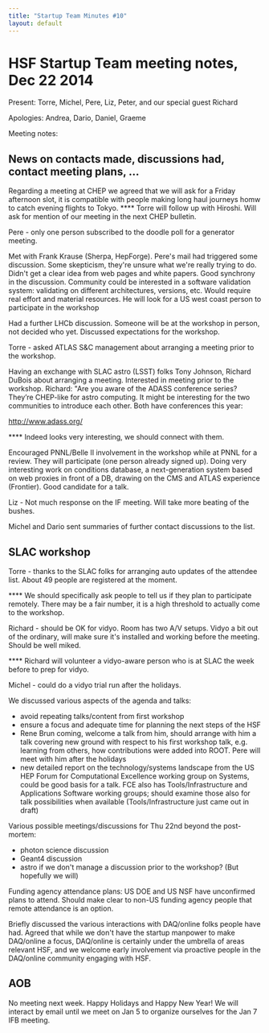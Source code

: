 ```yaml
---
title: "Startup Team Minutes #10"
layout: default
---
```


# HSF Startup Team meeting notes, Dec 22 2014

Present: Torre, Michel, Pere, Liz, Peter, and our special guest Richard

Apologies: Andrea, Dario, Daniel, Graeme

Meeting notes:

## News on contacts made, discussions had, contact meeting plans, ...

Regarding a meeting at CHEP we agreed that we will ask for a Friday afternoon slot, it is compatible with people making long haul journeys homw to catch evening flights to Tokyo.
**** Torre will follow up with Hiroshi. Will ask for mention of our meeting in the next CHEP bulletin.

Pere - only one person subscribed to the doodle poll for a generator meeting.

Met with Frank Krause (Sherpa, HepForge). Pere's mail had triggered some discussion. Some skepticism, they're unsure what we're really trying to do. Didn't get a clear idea from web pages and white papers. Good synchrony in the discussion. Community could be interested in a software validation system: validating on different architectures, versions, etc. Would require real effort and material resources. He will look for a US west coast person to participate in the workshop

Had a further LHCb discussion. Someone will be at the workshop in person, not decided who yet. Discussed expectations for the workshop.

Torre - asked ATLAS S&C management about arranging a meeting prior to the workshop.

Having an exchange with SLAC astro (LSST) folks Tony Johnson, Richard DuBois about arranging a meeting. Interested in meeting prior to the workshop.
Richard: "Are you aware of the ADASS conference series? They’re CHEP-like for astro computing. It might be interesting for the two communities to introduce each other. Both have conferences this year:

  http://www.adass.org/

**** Indeed looks very interesting, we should connect with them.

Encouraged PNNL/Belle II involvement in the workshop while at PNNL for a review. They will participate (one person already signed up). Doing very interesting work on conditions database, a next-generation system based on web proxies in front of a DB, drawing on the CMS and ATLAS experience (Frontier). Good candidate for a talk.

Liz - Not much response on the IF meeting. Will take more beating of the bushes.

Michel and Dario sent summaries of further contact discussions to the list.

## SLAC workshop

Torre - thanks to the SLAC folks for arranging auto updates of the attendee list. About 49 people are registered at the moment.

**** We should specifically ask people to tell us if they plan to participate remotely.
There may be a fair number, it is a high threshold to actually come to the workshop.

Richard - should be OK for vidyo. Room has two A/V setups. Vidyo a bit out of the ordinary, will make sure it's installed and working before the meeting. Should be well miked.

**** Richard will volunteer a vidyo-aware person who is at SLAC the week before to prep for vidyo.

Michel - could do a vidyo trial run after the holidays.

We discussed various aspects of the agenda and talks:
- avoid repeating talks/content from first workshop
- ensure a focus and adequate time for planning the next steps of the HSF
- Rene Brun coming, welcome a talk from him, should arrange with him a talk covering new ground with respect to his first workshop talk, e.g. learning from others, how contributions were added into ROOT. Pere will meet with him after the holidays
- new detailed report on the technology/systems landscape from the US HEP Forum for Computational Excellence working group on Systems, could be good basis for a talk. FCE also has Tools/Infrastructure and Applications Software working groups; should examine those also for talk possibilities when available (Tools/Infrastructure just came out in draft)

Various possible meetings/discussions for Thu 22nd beyond the post-mortem:
- photon science discussion
- Geant4 discussion
- astro if we don't manage a discussion prior to the workshop? (But hopefully we will)

Funding agency attendance plans: US DOE and US NSF have unconfirmed plans to attend. Should make clear to non-US funding agency people that remote attendance is an option.

Briefly discussed the various interactions with DAQ/online folks people have had. Agreed that while we don't have the startup manpower to make DAQ/online a focus, DAQ/online is certainly under the umbrella of areas relevant HSF, and we welcome early involvement via proactive people in the DAQ/online community engaging with HSF.

## AOB

No meeting next week. Happy Holidays and Happy New Year! We will interact by email until we meet on Jan 5 to organize ourselves for the Jan 7 IFB meeting.
